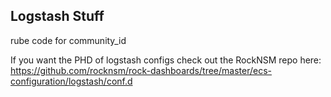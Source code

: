 ## Logstash Stuff

rube code for community_id

If you want the PHD of logstash configs check out the RockNSM repo here: 
https://github.com/rocknsm/rock-dashboards/tree/master/ecs-configuration/logstash/conf.d

